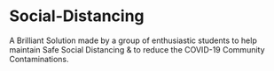# Social-Distancing
A Brilliant Solution made by a group of enthusiastic students to help maintain Safe Social Distancing &amp; to reduce the COVID-19 Community Contaminations.
